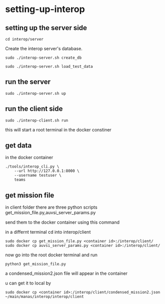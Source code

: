 # setting-up-interop


## setting up the server side 

```
cd interop/server
```
Create the interop server's database.

```
sudo ./interop-server.sh create_db
```

```
sudo ./interop-server.sh load_test_data
```

## run the server

```
sudo ./interop-server.sh up
```


## run the client side  

```
sudo ./interop-client.sh run
```

this will start a root terminal in the docker constiner

## get data

in the docker container

```
./tools/interop_cli.py \
    --url http://127.0.0.1:8000 \
    --username testuser \
    teams
 ```
 
 ## get mission file
 
 in client folder there are three python scripts get_mission_file.py,auvsi_server_params.py
 
 send them to the docker container using this command
 
 in a differnt terminal cd into interop/client
 
 ```
 sudo docker cp get_mission_file.py <container id>:/interop/client/
 sudo docker cp auvsi_server_params.py <container id>:/interop/client/
 ```
 
 now go into the root docker terminal and run 
 
 ``` 
 python3 get_mission_file.py
 ```
 
 a condensed_mission2.json file will appear in the container 
 
 u can get it to local by 
 
 ```
 sudo docker cp <container id>:/interop/client/condensed_mission2.json ~/main/manas/interop/interop/client

 
 

 
 






